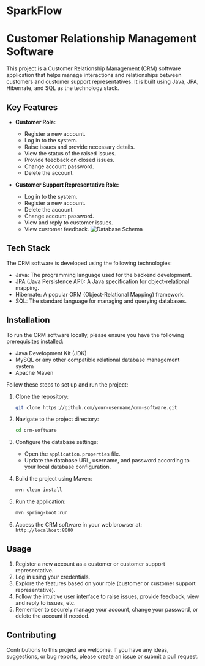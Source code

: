# SparkFlow

# Customer Relationship Management Software

This project is a Customer Relationship Management (CRM) software application that helps manage interactions and relationships between customers and customer support representatives. It is built using Java, JPA, Hibernate, and SQL as the technology stack.

## Key Features

- **Customer Role:**
  - Register a new account.
  - Log in to the system.
  - Raise issues and provide necessary details.
  - View the status of the raised issues.
  - Provide feedback on closed issues.
  - Change account password.
  - Delete the account.

- **Customer Support Representative Role:**
  - Log in to the system.
  - Register a new account.
  - Delete the account.
  - Change account password.
  - View and reply to customer issues.
  - View customer feedback.
![Database Schema]([https://github.com/github.png](https://github.com/sheikmohameddashleem/jagged-voice-299/blob/main/SparkFlow%20Database%20Schema.png))
## Tech Stack

The CRM software is developed using the following technologies:

- Java: The programming language used for the backend development.
- JPA (Java Persistence API): A Java specification for object-relational mapping.
- Hibernate: A popular ORM (Object-Relational Mapping) framework.
- SQL: The standard language for managing and querying databases.

## Installation

To run the CRM software locally, please ensure you have the following prerequisites installed:

- Java Development Kit (JDK)
- MySQL or any other compatible relational database management system
- Apache Maven

Follow these steps to set up and run the project:

1. Clone the repository:

   ```bash
   git clone https://github.com/your-username/crm-software.git
   ```

2. Navigate to the project directory:

   ```bash
   cd crm-software
   ```

3. Configure the database settings:

   - Open the `application.properties` file.
   - Update the database URL, username, and password according to your local database configuration.

4. Build the project using Maven:

   ```bash
   mvn clean install
   ```

5. Run the application:

   ```bash
   mvn spring-boot:run
   ```

6. Access the CRM software in your web browser at: `http://localhost:8080`

## Usage

1. Register a new account as a customer or customer support representative.
2. Log in using your credentials.
3. Explore the features based on your role (customer or customer support representative).
4. Follow the intuitive user interface to raise issues, provide feedback, view and reply to issues, etc.
5. Remember to securely manage your account, change your password, or delete the account if needed.

## Contributing

Contributions to this project are welcome. If you have any ideas, suggestions, or bug reports, please create an issue or submit a pull request.


